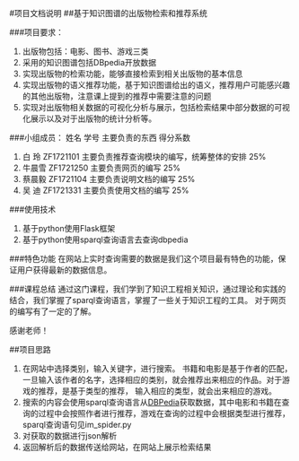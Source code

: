 #项目文档说明
##基于知识图谱的出版物检索和推荐系统

###项目要求：

1. 出版物包括：电影、图书、游戏三类
2. 采用的知识图谱包括DBpedia开放数据
3. 实现出版物的检索功能，能够直接检索到相关出版物的基本信息
4. 实现出版物的语义推荐功能，基于知识图谱给出的语义，推荐用户可能感兴趣的其他出版物，注意课上提到的推荐中需要注意的问题
5. 实现对出版物相关数据的可视化分析与展示，包括检索结果中部分数据的可视化展示以及对于出版物的统计分析等。

###小组成员：
    姓名   学号             主要负责的东西                             得分系数
1. 白 玲  ZF1721101   主要负责推荐查询模块的编写，统筹整体的安排         25%
2. 牛晨雪 ZF1721250   主要负责网页的编写                                 25%
3. 蔡晨毅 ZF1721104   主要负责说明文档的编写                             25%
4. 吴 迪  ZF1721331   主要负责使用文档的编写                             25%

###使用技术

1. 基于python使用Flask框架
2. 基于python使用sparql查询语言去查询dbpedia

###特色功能
在网站上实时查询需要的数据是我们这个项目最有特色的功能，保证用户获得最新的数据信息。

###课程总结
通过这门课程，我们学到了知识工程相关知识，通过理论和实践的结合，我们掌握了sparql查询语言，掌握了一些关于知识工程的工具。 
对于网页的编写有了一定的了解。 

感谢老师！


##项目思路
1. 在网站中选择类别，输入关键字，进行搜索。 
	书籍和电影是基于作者的匹配，一旦输入该作者的名字，选择相应的类别，就会推荐出来相应的作品。对于游戏的推荐，是基于类型的推荐，
	输入相应的类型，就会出来相应的游戏。
2. 搜索的内容会使用sparql查询语言从[DBPedia](http://wiki.dbpedia.org/)获取数据，其中电影和书籍在查询的过程中会按照作者进行推荐，游戏在查询的过程中会根据类型进行推荐，sparql查询语句见im_spider.py
3. 对获取的数据进行json解析
4. 返回解析后的数据传送给网站，在网站上展示检索结果 

